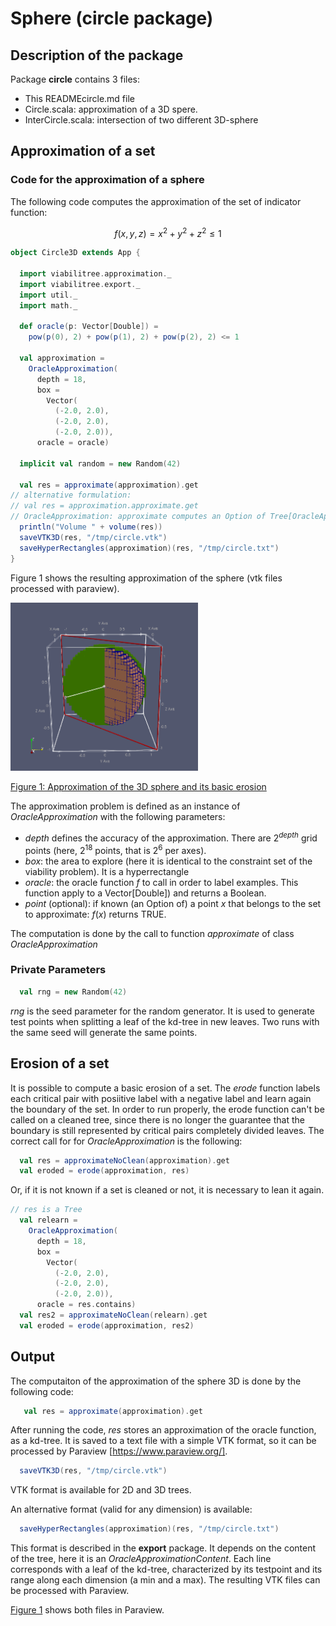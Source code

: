 # Sphere (circle package)

## Description of the package
Package **circle** contains 3 files:
* This READMEcircle.md file
* Circle.scala: approximation of a 3D spere. 
* InterCircle.scala: intersection of two different 3D-sphere

## Approximation of a set

### Code for the approximation of a sphere
The following code computes the approximation of the set of indicator function:
```math
f(x,y,z)= x^2+y^2+z^2\leq 1
```
```scala
object Circle3D extends App {

  import viabilitree.approximation._
  import viabilitree.export._
  import util._
  import math._

  def oracle(p: Vector[Double]) =
    pow(p(0), 2) + pow(p(1), 2) + pow(p(2), 2) <= 1

  val approximation =
    OracleApproximation(
      depth = 18,
      box =
        Vector(
          (-2.0, 2.0),
          (-2.0, 2.0),
          (-2.0, 2.0)),
      oracle = oracle)

  implicit val random = new Random(42)

  val res = approximate(approximation).get
// alternative formulation:
// val res = approximation.approximate.get
// OracleApproximation: approximate computes an Option of Tree[OracleApproximationContent]
  println("Volume " + volume(res))
  saveVTK3D(res, "/tmp/circle.vtk")
  saveHyperRectangles(approximation)(res, "/tmp/circle.txt")
}
```

Figure 1 shows the resulting approximation of the sphere (vtk files processed with paraview).

<img src="/images/sphere3Derosion.png" width="300" alt="Figure 1: Approximation of the 3D sphere and its basic erosion">

[Figure 1: Approximation of the 3D sphere and its basic erosion](#Fig1)


The approximation problem is defined as an instance of _OracleApproximation_ with the following parameters:

* _depth_  defines the accuracy of the approximation. There are $`2^{depth}`$ grid points (here, $`2^{18}`$ points, that is $`2^6`$ per axes).
* _box_: the area to explore (here it is identical to the constraint set of the viability problem). It is a hyperrectangle 
* _oracle_: the oracle function $`f`$ to call in order to label examples. This function apply to a Vector[Double]) and returns a Boolean.
* _point_ (optional): if known (an Option of) a point $`x`$ that belongs to the set to approximate: $`f(x)`$ returns TRUE.

The computation  is done by the call to function  _approximate_  of class _OracleApproximation_

### Private Parameters
```scala
  val rng = new Random(42)
```
*rng* is the seed parameter for the random generator. It is used to generate test points when splitting a leaf of the kd-tree in new leaves. Two runs with the same seed will generate the same points.

## Erosion of a set
It is possible to compute a basic erosion of a set. 
The *erode* function labels each critical pair with posiitive label with a negative label and learn again the boundary of the set. 
In order to run properly, the erode function can't be called on a cleaned tree, since there is no longer the guarantee that the boundary is still represented by critical pairs completely divided leaves.
The correct call for for _OracleApproximation_ is the following:
```scala
  val res = approximateNoClean(approximation).get
  val eroded = erode(approximation, res)
```  
Or, if it is not known if a set is cleaned or not, it is necessary to lean it again.
```scala
// res is a Tree
  val relearn =
    OracleApproximation(
      depth = 18,
      box =
        Vector(
          (-2.0, 2.0),
          (-2.0, 2.0),
          (-2.0, 2.0)),
      oracle = res.contains)
  val res2 = approximateNoClean(relearn).get
  val eroded = erode(approximation, res2)
```  

## Output
The computaiton of the approximation of the sphere 3D is done by the following code:
```scala
   val res = approximate(approximation).get
``` 
After running the code, *res* stores an approximation of the oracle function, as a kd-tree. It is saved to a text file with a simple VTK format, so it can be processed by Paraview [https://www.paraview.org/].
```scala
  saveVTK3D(res, "/tmp/circle.vtk")
```    
VTK format is available for 2D and 3D trees. 

An alternative format (valid for any dimension) is available:
```scala
  saveHyperRectangles(approximation)(res, "/tmp/circle.txt")
``` 
This format is described in the **export** package. It depends on the content of the tree, here it is an *OracleApproximationContent*. Each line corresponds with a leaf of the kd-tree, characterized by its testpoint and its range along each dimension (a min and a max).
The resulting VTK files can be processed with Paraview.
    
[Figure 1](#Fig1) shows both files in Paraview.
    
<a name="OpenMOLE"></a>
<!-- Identifiers, in alphabetical order -->

[openmole]: http://www.openmole.org/ "OpenMOLE website: for numerical exploration of complex models"
[openmoleDOC]: https://next.openmole.org/Scala.html "OpenMOLE tasks for scala"